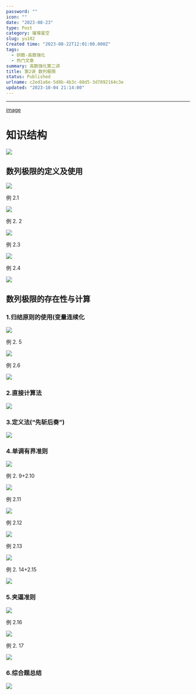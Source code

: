 ```yaml
---
password: ""
icon: ""
date: "2023-08-23"
type: Post
category: 璀璨星空
slug: yu102
Created time: "2023-08-22T12:01:00.000Z"
tags:
  - 研数-高数强化
  - 热门文章
summary: 高数强化第二讲
title: 第2讲 数列极限
status: Published
urlname: c2ed1a6e-5d8b-4b3c-88d5-3d7892164c3e
updated: "2023-10-04 21:14:00"
---
```


---

[image](https://s3.us-west-2.amazonaws.com/secure.notion-static.com/6cbce824-1f9f-434a-8dae-8b7b86711a98/%E7%AC%AC%E4%BA%8C%E8%AE%B2_%E6%95%B0%E5%88%97%E6%9E%81%E9%99%90.pdf?X-Amz-Algorithm=AWS4-HMAC-SHA256&X-Amz-Content-Sha256=UNSIGNED-PAYLOAD&X-Amz-Credential=AKIAT73L2G45EIPT3X45%2F20231028%2Fus-west-2%2Fs3%2Faws4_request&X-Amz-Date=20231028T133642Z&X-Amz-Expires=3600&X-Amz-Signature=3f92176efc1270e97521a88591b876aeacba4c2adc050b510545566176b26e4e&X-Amz-SignedHeaders=host&x-id=GetObject)

# 知识结构

![](https://bu.dusays.com/2023/08/22/64e4a389849dd.png)

## 数列极限的定义及使用

![](https://bu.dusays.com/2023/08/22/64e49fa06fcb2.png)

例 2.1

![](https://bu.dusays.com/2023/08/22/64e49fa1d9df5.png)

例 2. 2

![](https://bu.dusays.com/2023/08/22/64e49fa33a8b5.png)

例 2.3

![](https://bu.dusays.com/2023/08/22/64e49fa4b89ad.png)

例 2.4

![](https://bu.dusays.com/2023/08/22/64e49fa65d094.png)

## 数列极限的存在性与计算

### 1.归结原则的使用(变量连续化

![](https://bu.dusays.com/2023/08/22/64e49fa7ebec0.png)

例 2. 5

![](https://bu.dusays.com/2023/08/22/64e49fa9b86e4.png)

例 2.6

![](https://bu.dusays.com/2023/08/22/64e49fabdb520.png)

### 2.直接计算法

![](https://bu.dusays.com/2023/08/22/64e49fad7d971.png)

### 3.定义法(“先斩后奏”)

![](https://bu.dusays.com/2023/08/22/64e49fafb06bb.png)

### 4.单调有界准则

![](https://bu.dusays.com/2023/08/22/64e49fb185802.png)

例 2. 9+2.10

![](https://bu.dusays.com/2023/08/22/64e49fb372591.png)

例 2.11

![](https://bu.dusays.com/2023/08/22/64e49fb519e60.png)

例 2.12

![](https://bu.dusays.com/2023/08/22/64e49fb74018f.png)

例 2.13

![](https://bu.dusays.com/2023/08/22/64e49fb95c0cd.png)

例 2. 14+2.15

![](https://bu.dusays.com/2023/08/22/64e49fbd2359e.png)

### 5.夹逼准则

![](https://bu.dusays.com/2023/08/22/64e49fbf1d58f.png)

例 2.16

![](https://bu.dusays.com/2023/08/22/64e49fc0db653.png)

例 2. 17

![](https://bu.dusays.com/2023/08/22/64e49fc2df63d.png)

### 6.综合题总结

![](https://bu.dusays.com/2023/08/22/64e49fc494f90.png)
